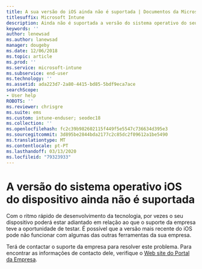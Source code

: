```yaml
---
title: A sua versão do iOS ainda não é suportada | Documentos da Microsoft
titlesuffix: Microsoft Intune
description: Ainda não é suportada a versão do sistema operativo do seu dispositivo iOS.
keywords: ''
author: lenewsad
ms.author: lanewsad
manager: dougeby
ms.date: 12/06/2018
ms.topic: article
ms.prod: ''
ms.service: microsoft-intune
ms.subservice: end-user
ms.technology: ''
ms.assetid: ada223d7-2a80-4415-bd85-5bdf9eca7ace
searchScope:
- User help
ROBOTS: ''
ms.reviewer: chrisgre
ms.suite: ems
ms.custom: intune-enduser; seodec18
ms.collection: ''
ms.openlocfilehash: fc2c39b982602115f449f5e5547c736634d395e3
ms.sourcegitcommit: 3d895be2844bda2177c2c85dc2f09612a1be5490
ms.translationtype: MT
ms.contentlocale: pt-PT
ms.lasthandoff: 03/13/2020
ms.locfileid: "79323933"
---
```

# <a name="your-ios-devices-operating-system-version-isnt-yet-supported"></a>A versão do sistema operativo iOS do dispositivo ainda não é suportada

Com o ritmo rápido de desenvolvimento da tecnologia, por vezes o seu dispositivo poderá estar adiantado em relação ao que o suporte da empresa teve a oportunidade de testar. É possível que a versão mais recente do iOS pode não funcionar com algumas das outras ferramentas da sua empresa.

Terá de contactar o suporte da empresa para resolver este problema. Para encontrar as informações de contacto dele, verifique o [Web site do Portal da Empresa](https://go.microsoft.com/fwlink/?linkid=2010980).
